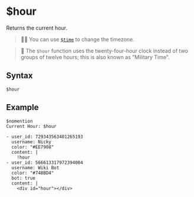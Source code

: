 # $hour
Returns the current hour.

> 🧙‍♂️ You can use [`$time`](./time.md) to change the timezone.

> 📝 The `$hour` function uses the twenty-four-hour clock instead of two groups of twelve hours; this is also known as "Military Time".

## Syntax
```
$hour
```

## Example
```
$nomention
Current Hour: $hour
```

``` discord yaml
- user_id: 729343563401265193
  username: Nicky
  color: "#EE7908"
  content: |
    !hour
- user_id: 566613317972394004
  username: Wiki Bot
  color: "#748BD4"
  bot: true
  content: |
    <div id="hour"></div>
```

<script src="../theme/livetime.js"></script>
